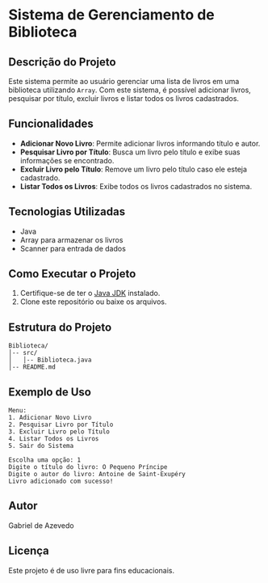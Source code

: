 # Sistema de Gerenciamento de Biblioteca

## Descrição do Projeto
Este sistema permite ao usuário gerenciar uma lista de livros em uma biblioteca utilizando `Array`. Com este sistema, é possível adicionar livros, pesquisar por título, excluir livros e listar todos os livros cadastrados.

## Funcionalidades
- **Adicionar Novo Livro**: Permite adicionar livros informando título e autor.
- **Pesquisar Livro por Título**: Busca um livro pelo título e exibe suas informações se encontrado.
- **Excluir Livro pelo Título**: Remove um livro pelo título caso ele esteja cadastrado.
- **Listar Todos os Livros**: Exibe todos os livros cadastrados no sistema.

## Tecnologias Utilizadas
- Java
- Array para armazenar os livros
- Scanner para entrada de dados

## Como Executar o Projeto
1. Certifique-se de ter o [Java JDK](https://www.oracle.com/java/technologies/javase-downloads.html) instalado.
2. Clone este repositório ou baixe os arquivos.


## Estrutura do Projeto
```
Biblioteca/
│-- src/
│   │-- Biblioteca.java
│-- README.md
```

## Exemplo de Uso
```
Menu:
1. Adicionar Novo Livro
2. Pesquisar Livro por Título
3. Excluir Livro pelo Título
4. Listar Todos os Livros
5. Sair do Sistema

Escolha uma opção: 1
Digite o título do livro: O Pequeno Príncipe
Digite o autor do livro: Antoine de Saint-Exupéry
Livro adicionado com sucesso!
```

## Autor
Gabriel de Azevedo

## Licença
Este projeto é de uso livre para fins educacionais.

